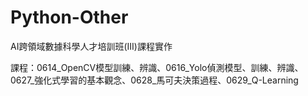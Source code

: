 # Python-Other
AI跨領域數據科學人才培訓班(III)課程實作

課程：0614_OpenCV模型訓練、辨識、0616_Yolo偵測模型、訓練、辨識、0627_強化式學習的基本觀念、0628_馬可夫決策過程、0629_Q-Learning
